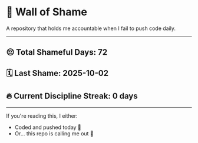 # 🧱 Wall of Shame

A repository that holds me accountable when I fail to push code daily.

---

## 😔 Total Shameful Days: **72**
## 🗓️ Last Shame: **2025-10-02**
## 🔥 Current Discipline Streak: **0 days**

---

If you're reading this, I either:
- Coded and pushed today 💪
- Or... this repo is calling me out 😤
